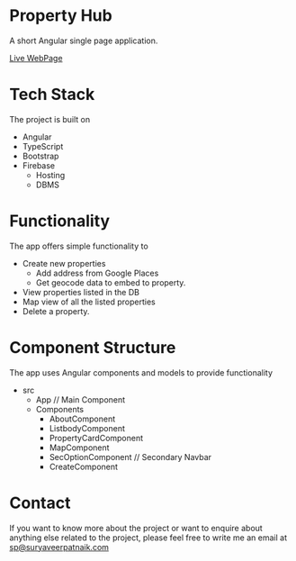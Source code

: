 # Property Hub

A short Angular single page application. 

[Live WebPage](https://propertyhub-293821.web.app/home)

# Tech Stack

The project is built on 

- Angular 
- TypeScript
- Bootstrap
- Firebase 
  - Hosting
  - DBMS

# Functionality

The app offers simple functionality to
- Create new properties
  - Add address from Google Places
  - Get geocode data to embed to property.
- View properties listed in the DB
- Map view of all the listed properties
- Delete a property. 

# Component Structure

The app uses Angular components and models to provide functionality
- src
  - App // Main Component
  - Components
    - AboutComponent
    - ListbodyComponent
    - PropertyCardComponent
    - MapComponent
    - SecOptionComponent // Secondary Navbar
    - CreateComponent
    
# Contact 

If you want to know more about the project or want to enquire about anything else related to the project, please feel free to write me an email at sp@suryaveerpatnaik.com
